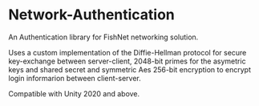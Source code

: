 # Network-Authentication
An Authentication library for FishNet networking solution.

Uses a custom implementation of the Diffie-Hellman protocol for secure key-exchange between server-client, 2048-bit primes
for the asymetric keys and shared secret and symmetric Aes 256-bit encryption to encrypt login informarion between client-server.

Compatible with Unity 2020 and above.
